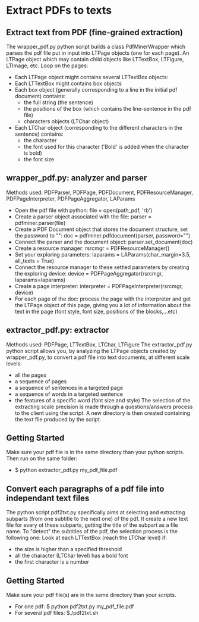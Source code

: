 # Extract PDFs to texts
## Extract text from PDF (fine-grained extraction)
The wrapper_pdf.py python script builds a class PdfMinerWrapper which parses the pdf file put in input into LTPage objects (one for each page). An LTPage object which may contain child objects like LTTextBox, LTFigure, LTImage, etc.
Loop on the pages: 
  * Each LTPage object might contains several LTTextBox objects: 
  * Each LTTextBox might contains box objects  
  * Each box object (generally corresponding to a line in the initial pdf document) contains: 
    * the full string (the sentence) 
    * the positions of the box (which contains the line-sentence in the pdf file) 
    * characters objects (LTChar object)
  * Each LTChar object (corresponding to the different characters in the sentence) contains:
    * the character
    * the font used for this character ('Bold' is added when the character is bold)
    * the font size

## wrapper_pdf.py: analyzer and parser
Methods used: PDFParser, PDFPage, PDFDocument, PDFResourceManager, PDFPageInterpreter, PDFPageAggregator, LAParams
 * Open the pdf file with python: 
      file = open(path_pdf, 'rb')
 * Create a parser object associated with the file: 
      parser = pdfminer.parser(file)  
 * Create a PDF Document object that stores the document structure, set the password to "": 
      doc = pdfminer.pdfdocument(parser, password="") 
 * Connect the parser and the document object:
      parser.set_document(doc)
 * Create a resource manager: 
      rsrcmgr = PDFResourceManager()
 * Set your exploring parameters: 
      laparams = LAParams(char_margin=3.5, all_texts = True)
 * Connect the resource manager to these settled parameters by creating the exploring device: 
      device = PDFPageAggregator(rsrcmgr, laparams=laparams)
 * Create a page interpreter:
      interpreter = PDFPageInterpreter(rsrcmgr, device)
 * For each page of the doc: process the page with the interpreter and get the LTPage object of this page, giving you a lot of information about the text in the page (font style, font size, positions of the blocks,...etc)

## extractor_pdf.py: extractor
Methods used: PDFPage, LTTextBox, LTChar, LTFigure
The extractor_pdf.py python script allows you, by analyzing the LTPage objects created by wrapper_pdf.py, to convert a pdf file into text documents, at different scale levels: 
 * all the pages 
 * a sequence of pages 
 * a sequence of sentences in a targeted page 
 * a sequence of words in a targeted sentence
 * the features of a specific word (font size and style) 
The selection of the extracting scale precision is made through a questions/answers process to the client using the script.
A new directory is then created containing the text file produced by the script.

## Getting Started
Make sure your pdf file is in the same directory than your python scripts. Then run on the same folder:
* $ python extractor_pdf.py my_pdf_file.pdf 

## Convert each paragraphs of a pdf file into independant text files
The python script pdf2txt.py specifically aims at selecting and extracting subparts (from one subtitle to the next one) of the pdf. It create a new text file for every ot these subparts, getting the title of the subpart as a file name. To "detect" the subtitles of the pdf, the selection process is the following one:
Look at each LTTextBox (reach the LTChar level) if:
* the size is higher than a specified threshold
* all the character (LTChar level) has a bold font
* the first character is a number

## Getting Started
Make sure your pdf file(s) are in the same directory than your scripts.
* For one pdf: $ python pdf2txt.py my_pdf_file.pdf
* For several pdf files: $./pdf2txt.sh
